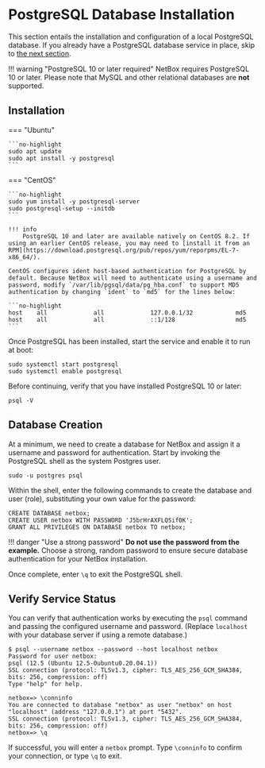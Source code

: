 # PostgreSQL Database Installation

This section entails the installation and configuration of a local PostgreSQL database. If you already have a PostgreSQL database service in place, skip to [the next section](2-redis.md).

!!! warning "PostgreSQL 10 or later required"
    NetBox requires PostgreSQL 10 or later. Please note that MySQL and other relational databases are **not** supported.

## Installation

=== "Ubuntu"

    ```no-highlight
    sudo apt update
    sudo apt install -y postgresql
    ```

=== "CentOS"

    ```no-highlight
    sudo yum install -y postgresql-server
    sudo postgresql-setup --initdb
    ```

    !!! info
        PostgreSQL 10 and later are available natively on CentOS 8.2. If using an earlier CentOS release, you may need to [install it from an RPM](https://download.postgresql.org/pub/repos/yum/reporpms/EL-7-x86_64/).

    CentOS configures ident host-based authentication for PostgreSQL by default. Because NetBox will need to authenticate using a username and password, modify `/var/lib/pgsql/data/pg_hba.conf` to support MD5 authentication by changing `ident` to `md5` for the lines below:

    ```no-highlight
    host    all             all             127.0.0.1/32            md5
    host    all             all             ::1/128                 md5
    ```

Once PostgreSQL has been installed, start the service and enable it to run at boot:

```no-highlight
sudo systemctl start postgresql
sudo systemctl enable postgresql
```

Before continuing, verify that you have installed PostgreSQL 10 or later:

```no-highlight
psql -V
```

## Database Creation

At a minimum, we need to create a database for NetBox and assign it a username and password for authentication. Start by invoking the PostgreSQL shell as the system Postgres user.

```no-highlight
sudo -u postgres psql
```

Within the shell, enter the following commands to create the database and user (role), substituting your own value for the password:

```postgresql
CREATE DATABASE netbox;
CREATE USER netbox WITH PASSWORD 'J5brHrAXFLQSif0K';
GRANT ALL PRIVILEGES ON DATABASE netbox TO netbox;
```

!!! danger "Use a strong password"
    **Do not use the password from the example.** Choose a strong, random password to ensure secure database authentication for your NetBox installation.

Once complete, enter `\q` to exit the PostgreSQL shell.

## Verify Service Status

You can verify that authentication works by executing the `psql` command and passing the configured username and password. (Replace `localhost` with your database server if using a remote database.)

```no-highlight
$ psql --username netbox --password --host localhost netbox
Password for user netbox: 
psql (12.5 (Ubuntu 12.5-0ubuntu0.20.04.1))
SSL connection (protocol: TLSv1.3, cipher: TLS_AES_256_GCM_SHA384, bits: 256, compression: off)
Type "help" for help.

netbox=> \conninfo
You are connected to database "netbox" as user "netbox" on host "localhost" (address "127.0.0.1") at port "5432".
SSL connection (protocol: TLSv1.3, cipher: TLS_AES_256_GCM_SHA384, bits: 256, compression: off)
netbox=> \q
```

If successful, you will enter a `netbox` prompt. Type `\conninfo` to confirm your connection, or type `\q` to exit.
